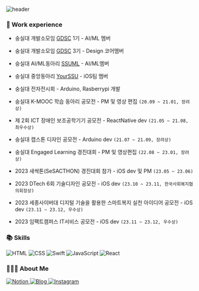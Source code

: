 ![header](https://capsule-render.vercel.app/api?type=transparent&color=auto&height=150&section=header&text=TED's%20iOS%20Github&fontSize=70)
### 🌿 Work experience
- 숭실대 개발소모임 [GDSC](https://sites.google.com/view/gdscsoongsil) 1기 - AI/ML 멤버
- 숭실대 개발소모임 [GDSC](https://sites.google.com/view/gdscsoongsil) 3기 - Design 코어멤버
- 숭실대 AI/ML동아리 [SSUML](https://www.facebook.com/AI.SSUML/) - AI/ML멤버
- 숭실대 중앙동아리 [YourSSU](https://intro.yourssu.com/) - iOS팀 멤버
- 숭실대 전자전시회 - Arduino, Rasberrypi 개발

- 숭실대 K-MOOC 학습 동아리 공모전 - PM 및 영상 편집  `(20.09 ~ 21.01, 장려상)`
- 제 2회 ICT 장애인 보조공학기기 공모전 - ReactNative dev  `(21.05 ~ 21.08, 최우수상)`
- 숭실대 캡스톤 디자인 공모전 - Arduino dev  `(21.07 ~ 21.09, 장려상)`
- 숭실대 Engaged Learning 경진대회 - PM 및 영상편집  `(22.08 ~ 23.01, 장려상)`
- 2023 새싹톤(SeSACTHON) 경진대회 참가 - iOS dev 및 PM  `(23.05 ~ 23.06)`
- 2023 DTech 6회 기술디자인 공모전 - iOS dev `(23.10 ~ 23.11, 한국사회복지협의회장상)`
- 2023 세종사이버대 디지털 기술을 활용한 스마트복지 실천 아이디어 공모전 - iOS dev `(23.11 ~ 23.12, 우수상)`
- 2023 임팩트캠퍼스 IT서비스 공모전 - iOS dev `(23.11 ~ 23.12, 우수상)` 


### 📚 Skills
<div align=''>
  <img alt="HTML" src="http://img.shields.io/badge/-HTML-E34F26?style=for-the-badge&logo=html5&logoColor=white"/>
  <img alt="CSS" src="http://img.shields.io/badge/-CSS-blue?style=for-the-badge&logo=css3"/>
  <img alt="Swift" src="http://img.shields.io/badge/-Swift-F05138?style=for-the-badge&logo=swift&logoColor=white"/>
  <img alt="JavaScript" src="http://img.shields.io/badge/-JavaScript-%23F7DF1C?style=for-the-badge&logo=javascript&logoColor=000000&labelColor=%23F7DF1C&color=%23FFCE5A"/>
  <img alt="React" src="http://img.shields.io/badge/-React-black?style=for-the-badge&logo=react&logoColor=blue"/>
 </div>

### 🙋🏻‍♂️ About Me
<p align="">
  <a href="https://www.notion.so/5f63ae433674410da39d00e7998d3ab9" target="_blank">
     <img alt="Notion" src="http://img.shields.io/badge/-Notion-black?style=for-the-badge&logo=notion"/>
  </a>
  <a href="https://m.blog.naver.com/PostList.naver?blogId=shinjw4675" target="_blank">
    <img alt="Blog" src="https://img.shields.io/badge/Blog-03C75A.svg?&style=for-the-badge&logo=naver&logoColor=white"/>
  </a>
  <a href="https://www.instagram.com/chyubeleub_j" target="_blank">
    <img alt="Instagram" src="https://img.shields.io/badge/Instagram-E4405F.svg?&style=for-the-badge&logo=instagram&logoColor=white"/>
  </a>
</p>
